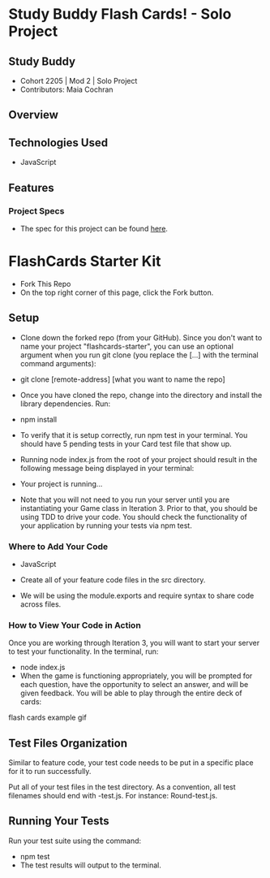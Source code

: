 # Study Buddy Flash Cards! - Solo Project

## Study Buddy 
- Cohort 2205 | Mod 2 | Solo Project
- Contributors: Maia Cochran

## Overview
<!-- //Insert overview of project here. -->

## Technologies Used
- JavaScript

## Features
<!-- Insert features of project here. -->

<!-- ## Possible Future Extensions -->
<!-- insert a different extension from possibly CYOA -->


<!-- ### Sources
- MDN
- W3SCHOOLS
- Turing Front End Lessons
- JavaScript & JQuery by Jon Duckett
-->

### Project Specs
- The spec for this project can be found [here](https://frontend.turing.edu/projects/flash-cards.html).

# FlashCards Starter Kit
- Fork This Repo
- On the top right corner of this page, click the Fork button.

## Setup
- Clone down the forked repo (from your GitHub). Since you don't want to name your project "flashcards-starter", you can use an optional argument when you run git clone (you replace the [...] with the terminal command arguments):

- git clone [remote-address] [what you want to name the repo]
- Once you have cloned the repo, change into the directory and install the library dependencies. Run:

- npm install
- To verify that it is setup correctly, run npm test in your terminal. You should have 5 pending tests in your Card test file that show up.

- Running node index.js from the root of your project should result in the following message being displayed in your terminal:

- Your project is running...
- Note that you will not need to you run your server until you are instantiating your Game class in Iteration 3. Prior to that, you should be using TDD to drive your code. You should check the functionality of your application by running your tests via npm test.

### Where to Add Your Code
- JavaScript
- Create all of your feature code files in the src directory.

- We will be using the module.exports and require syntax to share code across files.

### How to View Your Code in Action
Once you are working through Iteration 3, you will want to start your server to test your functionality. In the terminal, run:

- node index.js
- When the game is functioning appropriately, you will be prompted for each question, have the opportunity to select an answer, and will be given feedback. You will be able to play through the entire deck of cards:

flash cards example gif

## Test Files Organization
Similar to feature code, your test code needs to be put in a specific place for it to run successfully.

Put all of your test files in the test directory. As a convention, all test filenames should end with -test.js. For instance: Round-test.js.

## Running Your Tests
Run your test suite using the command:

- npm test
- The test results will output to the terminal.